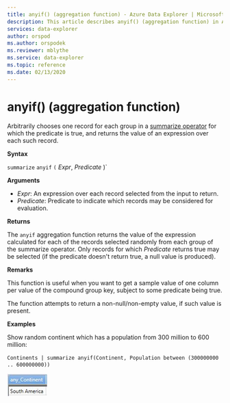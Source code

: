 ```yaml
---
title: anyif() (aggregation function) - Azure Data Explorer | Microsoft Docs
description: This article describes anyif() (aggregation function) in Azure Data Explorer.
services: data-explorer
author: orspod
ms.author: orspodek
ms.reviewer: mblythe
ms.service: data-explorer
ms.topic: reference
ms.date: 02/13/2020
---
```

# anyif() (aggregation function)

Arbitrarily chooses one record for each group in a [summarize operator](summarizeoperator.md) for which the predicate
is true, and returns the value of an expression over each such record.

**Syntax**

`summarize` `anyif` `(` *Expr*, *Predicate* )`

**Arguments**

* *Expr*: An expression over each record selected from the input to return.
* *Predicate*: Predicate to indicate which records may be
  considered for evaluation.

**Returns**

The `anyif` aggregation function returns the value of the expression calculated
for each of the records selected randomly from each group
of the summarize operator. Only records for which *Predicate* returns true may be selected (if the predicate doesn't return
true, a null value is produced).

**Remarks**

This function is useful when you want to get a sample value of one column
per value of the compound group key, subject to some predicate
being true.

The function attempts to
return a non-null/non-empty value, if such value is present.

**Examples**

Show random continent which has a population from 300 million to 600 million:

```kusto
Continents | summarize anyif(Continent, Population between (300000000 .. 600000000))
```

![alt text](./images/aggregations/any1.png "any1")